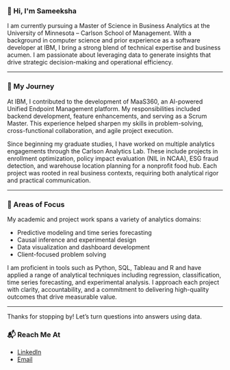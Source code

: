 ### 👋 Hi, I'm Sameeksha

I am currently pursuing a Master of Science in Business Analytics at the University of Minnesota – Carlson School of Management. With a background in computer science and prior experience as a software developer at IBM, I bring a strong blend of technical expertise and business acumen. I am passionate about leveraging data to generate insights that drive strategic decision-making and operational efficiency.

---

### 💼 My Journey

At IBM, I contributed to the development of MaaS360, an AI-powered Unified Endpoint Management platform. My responsibilities included backend development, feature enhancements, and serving as a Scrum Master. This experience helped sharpen my skills in problem-solving, cross-functional collaboration, and agile project execution.

Since beginning my graduate studies, I have worked on multiple analytics engagements through the Carlson Analytics Lab. These include projects in enrollment optimization, policy impact evaluation (NIL in NCAA), ESG fraud detection, and warehouse location planning for a nonprofit food hub. Each project was rooted in real business contexts, requiring both analytical rigor and practical communication.

---

### 🧠 Areas of Focus

My academic and project work spans a variety of analytics domains:
- Predictive modeling and time series forecasting  
- Causal inference and experimental design  
- Data visualization and dashboard development  
- Client-focused problem solving


I am proficient in tools such as Python, SQL, Tableau and R and have applied a range of analytical techniques including regression, classification, time series forecasting, and experimental analysis. I approach each project with clarity, accountability, and a commitment to delivering high-quality outcomes that drive measurable value.

---
Thanks for stopping by! Let’s turn questions into answers using data.

### 📬 Reach Me At

- [LinkedIn](https://www.linkedin.com/in/sameeksha-mohan)  
- [Email](mailto:mohan225@umn.edu)
